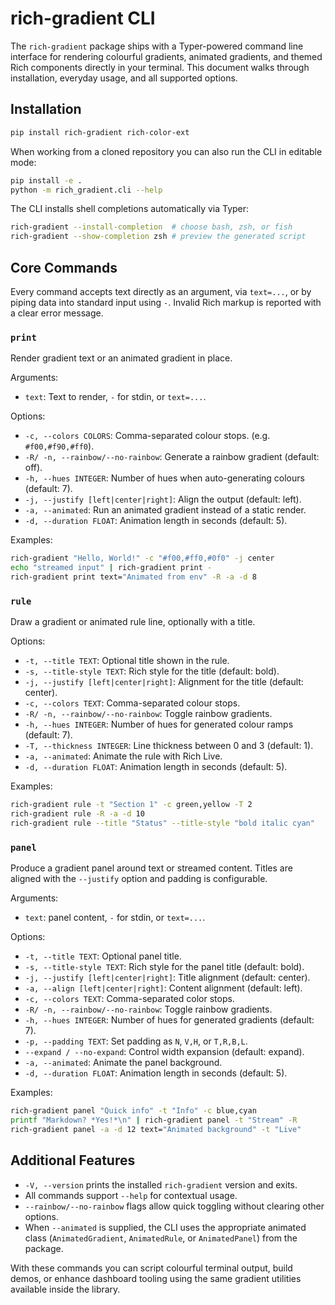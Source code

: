 # rich-gradient CLI

The `rich-gradient` package ships with a Typer-powered command line interface for
rendering colourful gradients, animated gradients, and themed Rich components
directly in your terminal. This document walks through installation, everyday
usage, and all supported options.

## Installation

```bash
pip install rich-gradient rich-color-ext
```

When working from a cloned repository you can also run the CLI in editable mode:

```bash
pip install -e .
python -m rich_gradient.cli --help
```

The CLI installs shell completions automatically via Typer:

```bash
rich-gradient --install-completion  # choose bash, zsh, or fish
rich-gradient --show-completion zsh # preview the generated script
```

## Core Commands

Every command accepts text directly as an argument, via `text=...`, or by piping
data into standard input using `-`. Invalid Rich markup is reported with a
clear error message.

### `print`

Render gradient text or an animated gradient in place.

Arguments:

- `text`: Text to render, `-` for stdin, or `text=...`.

Options:

- `-c, --colors COLORS`: Comma-separated colour stops. (e.g. `#f00,#f90,#ff0`).
- `-R/ -n, --rainbow/--no-rainbow`: Generate a rainbow gradient (default: off).
- `-h, --hues INTEGER`: Number of hues when auto-generating colours (default: 7).
- `-j, --justify [left|center|right]`: Align the output (default: left).
- `-a, --animated`: Run an animated gradient instead of a static render.
- `-d, --duration FLOAT`: Animation length in seconds (default: 5).

Examples:

```bash
rich-gradient "Hello, World!" -c "#f00,#ff0,#0f0" -j center
echo "streamed input" | rich-gradient print -
rich-gradient print text="Animated from env" -R -a -d 8
```

### `rule`

Draw a gradient or animated rule line, optionally with a title.

Options:

- `-t, --title TEXT`: Optional title shown in the rule.
- `-s, --title-style TEXT`: Rich style for the title (default: bold).
- `-j, --justify [left|center|right]`: Alignment for the title (default: center).
- `-c, --colors TEXT`: Comma-separated colour stops.
- `-R/ -n, --rainbow/--no-rainbow`: Toggle rainbow gradients.
- `-h, --hues INTEGER`: Number of hues for generated colour ramps (default: 7).
- `-T, --thickness INTEGER`: Line thickness between 0 and 3 (default: 1).
- `-a, --animated`: Animate the rule with Rich Live.
- `-d, --duration FLOAT`: Animation length in seconds (default: 5).

Examples:

```bash
rich-gradient rule -t "Section 1" -c green,yellow -T 2
rich-gradient rule -R -a -d 10
rich-gradient rule --title "Status" --title-style "bold italic cyan"
```

### `panel`

Produce a gradient panel around text or streamed content. Titles are aligned
with the `--justify` option and padding is configurable.

Arguments:

- `text`: panel content, `-` for stdin, or `text=...`.

Options:

- `-t, --title TEXT`: Optional panel title.
- `-s, --title-style TEXT`: Rich style for the panel title (default: bold).
- `-j, --justify [left|center|right]`: Title alignment (default: center).
- `-a, --align [left|center|right]`: Content alignment (default: left).
- `-c, --colors TEXT`: Comma-separated color stops.
- `-R/ -n, --rainbow/--no-rainbow`: Toggle rainbow gradients.
- `-h, --hues INTEGER`: Number of hues for generated gradients (default: 7).
- `-p, --padding TEXT`: Set padding as `N`, `V,H`, or `T,R,B,L`.
- `--expand / --no-expand`: Control width expansion (default: expand).
- `-a, --animated`: Animate the panel background.
- `-d, --duration FLOAT`: Animation length in seconds (default: 5).

Examples:

```bash
rich-gradient panel "Quick info" -t "Info" -c blue,cyan
printf "Markdown? *Yes!*\n" | rich-gradient panel -t "Stream" -R
rich-gradient panel -a -d 12 text="Animated background" -t "Live"
```

## Additional Features

- `-V, --version` prints the installed `rich-gradient` version and exits.
- All commands support `--help` for contextual usage.
- `--rainbow/--no-rainbow` flags allow quick toggling without clearing other
  options.
- When `--animated` is supplied, the CLI uses the appropriate animated class
  (`AnimatedGradient`, `AnimatedRule`, or `AnimatedPanel`) from the package.

With these commands you can script colourful terminal output, build demos, or
enhance dashboard tooling using the same gradient utilities available inside
the library.
